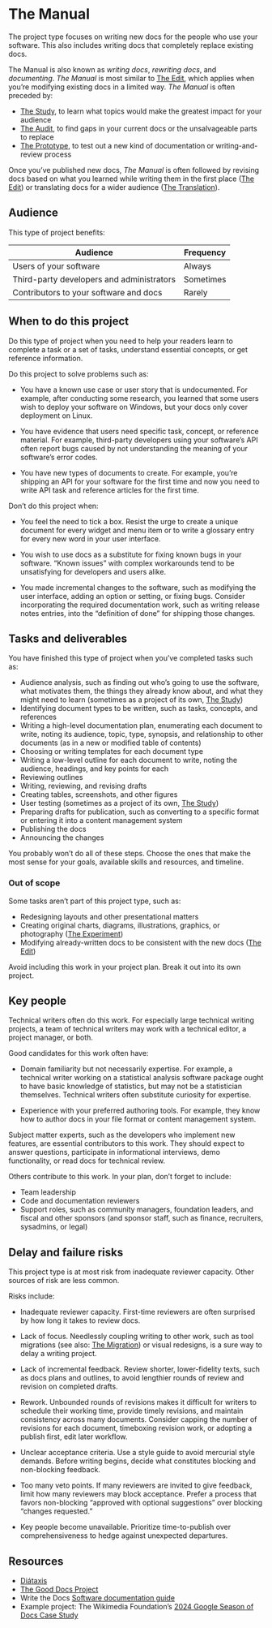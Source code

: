 # The Manual

The project type focuses on writing new docs for the people who use your software.
This also includes writing docs that completely replace existing docs.

The Manual is also known as _writing docs_, _rewriting docs_, and _documenting_.
_The Manual_ is most similar to [The Edit](./edit.md), which applies when you’re modifying existing docs in a limited way.
_The Manual_ is often preceded by:

- [The Study](./study.md), to learn what topics would make the greatest impact for your audience
- [The Audit](./audit.md), to find gaps in your current docs or the unsalvageable parts to replace
- [The Prototype](./prototype.md), to test out a new kind of documentation or writing-and-review process

Once you’ve published new docs, _The Manual_ is often followed by revising docs based on what you learned while writing them in the first place ([The Edit](./edit.md)) or translating docs for a wider audience ([The Translation](./translation.md)).

## Audience

This type of project benefits:

<table>
  <thead>
    <tr>
      <th>Audience</th>
      <th>Frequency</th>
    </tr>
  </thead>
  <tbody>
    <tr>
      <td>Users of your software</td>
      <td>Always</td>
    </tr>
    <tr>
      <td>Third-party developers and administrators</td>
      <td>Sometimes</td>
    </tr>
    <tr>
      <td>Contributors to your software and docs</td>
      <td>Rarely</td>
    </tr>
  </tbody>
</table>

## When to do this project

Do this type of project when you need to help your readers learn to complete a task or a set of tasks, understand essential concepts, or get reference information.

Do this project to solve problems such as:

- You have a known use case or user story that is undocumented.
  For example, after conducting some research, you learned that some users wish to deploy your software on Windows, but your docs only cover deployment on Linux.

- You have evidence that users need specific task, concept, or reference material.
  For example, third-party developers using your software’s API often report bugs caused by not understanding the meaning of your software’s error codes.

- You have new types of documents to create.
  For example, you’re shipping an API for your software for the first time and now you need to write API task and reference articles for the first time.

Don’t do this project when:

- You feel the need to tick a box.
  Resist the urge to create a unique document for every widget and menu item or to write a glossary entry for every new word in your user interface.

- You wish to use docs as a substitute for fixing known bugs in your software.
  “Known issues” with complex workarounds tend to be unsatisfying for developers and users alike.

- You made incremental changes to the software, such as modifying the user interface, adding an option or setting, or fixing bugs.
  Consider incorporating the required documentation work, such as writing release notes entries, into the “definition of done” for shipping those changes.

## Tasks and deliverables

You have finished this type of project when you’ve completed tasks such as:

- Audience analysis, such as finding out who’s going to use the software, what motivates them, the things they already know about, and what they might need to learn (sometimes as a project of its own, [The Study](./study.md))
- Identifying document types to be written, such as tasks, concepts, and references
- Writing a high-level documentation plan, enumerating each document to write, noting its audience, topic, type, synopsis, and relationship to other documents (as in a new or modified table of contents)
- Choosing or writing templates for each document type
- Writing a low-level outline for each document to write, noting the audience, headings, and key points for each
- Reviewing outlines
- Writing, reviewing, and revising drafts
- Creating tables, screenshots, and other figures
- User testing (sometimes as a project of its own, [The Study](./study.md))
- Preparing drafts for publication, such as converting to a specific format or entering it into a content management system
- Publishing the docs
- Announcing the changes

You probably won’t do all of these steps.
Choose the ones that make the most sense for your goals, available skills and resources, and timeline.

### Out of scope

Some tasks aren’t part of this project type, such as:

- Redesigning layouts and other presentational matters
- Creating original charts, diagrams, illustrations, graphics, or photography ([The Experiment](./experiment.md))
- Modifying already-written docs to be consistent with the new docs ([The Edit](./edit.md))

Avoid including this work in your project plan.
Break it out into its own project.

## Key people

Technical writers often do this work.
For especially large technical writing projects, a team of technical writers may work with a technical editor, a project manager, or both.

Good candidates for this work often have:

- Domain familiarity but not necessarily expertise.
  For example, a technical writer working on a statistical analysis software package ought to have basic knowledge of statistics, but may not be a statistician themselves. Technical writers often substitute curiosity for expertise.

- Experience with your preferred authoring tools.
  For example, they know how to author docs in your file format or content management system.

Subject matter experts, such as the developers who implement new features, are essential contributors to this work.
They should expect to answer questions, participate in informational interviews, demo functionality, or read docs for technical review.

Others contribute to this work.
In your plan, don’t forget to include:

- Team leadership
- Code and documentation reviewers
- Support roles, such as community managers, foundation leaders, and fiscal and other sponsors (and sponsor staff, such as finance, recruiters, sysadmins, or legal)

## Delay and failure risks

This project type is at most risk from inadequate reviewer capacity.
Other sources of risk are less common.

Risks include:

- Inadequate reviewer capacity.
  First-time reviewers are often surprised by how long it takes to review docs.

- Lack of focus.
  Needlessly coupling writing to other work, such as tool migrations (see also: [The Migration](./migration.md)) or visual redesigns, is a sure way to delay a writing project.

- Lack of incremental feedback.
  Review shorter, lower-fidelity texts, such as docs plans and outlines, to avoid lengthier rounds of review and revision on completed drafts.

- Rework.
  Unbounded rounds of revisions makes it difficult for writers to schedule their working time, provide timely revisions, and maintain consistency across many documents.
  Consider capping the number of revisions for each document, timeboxing revision work, or adopting a publish first, edit later workflow.

- Unclear acceptance criteria.
  Use a style guide to avoid mercurial style demands.
  Before writing begins, decide what constitutes blocking and non-blocking feedback.

- Too many veto points.
  If many reviewers are invited to give feedback, limit how many reviewers may block acceptance.
  Prefer a process that favors non-blocking “approved with optional suggestions” over blocking “changes requested.”

- Key people become unavailable.
  Prioritize time-to-publish over comprehensiveness to hedge against unexpected departures.

## Resources

- [Diátaxis](https://diataxis.fr/)
- [The Good Docs Project](https://www.thegooddocsproject.dev/)
- Write the Docs [Software documentation guide](https://www.writethedocs.org/guide/)
- Example project: The Wikimedia Foundation’s [2024 Google Season of Docs Case Study](https://www.mediawiki.org/wiki/Season_of_Docs/2024/Case_study)
